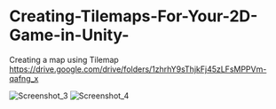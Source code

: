 # Creating-Tilemaps-For-Your-2D-Game-in-Unity-
Creating a map using Tilemap
https://drive.google.com/drive/folders/1zhrhY9sThjkFj45zLFsMPPVm-qafng_x

![Screenshot_3](https://user-images.githubusercontent.com/65816829/170719725-27aea148-a22d-45bd-8e77-bf3b8a86a768.png)
![Screenshot_4](https://user-images.githubusercontent.com/65816829/170719729-6b4783ed-bc47-4db2-9251-3ab5d2d46f27.png)
